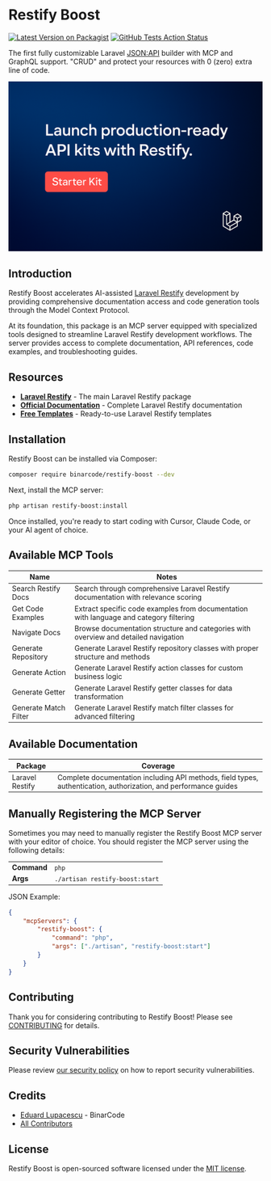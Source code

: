 # Restify Boost

[![Latest Version on Packagist](https://img.shields.io/packagist/v/binarcode/laravel-restify-boost.svg?style=flat-square)](https://packagist.org/packages/binarcode/restify-boost)
[![GitHub Tests Action Status](https://img.shields.io/github/actions/workflow/status/binarcode/restify-restify-boost/run-tests.yml?branch=main&label=tests&style=flat-square)](https://github.com/binarcode/restify-boost/actions?query=workflow%3Arun-tests+branch%3Amain)

The first fully customizable Laravel [JSON:API](https://jsonapi.org) builder with MCP and GraphQL support. "CRUD" and protect your resources with 0 (zero) extra line of code.

<div>
<a href="https://restifytemplates.com">
<img alt="Save weeks of API development" src="/src/Docs/starter-kit.png">
</a>
</div>

## Introduction

Restify Boost accelerates AI-assisted [Laravel Restify](https://github.com/binarcode/laravel-restify) development by providing comprehensive documentation access and code generation tools through the Model Context Protocol.

At its foundation, this package is an MCP server equipped with specialized tools designed to streamline Laravel Restify development workflows. The server provides access to complete documentation, API references, code examples, and troubleshooting guides.

## Resources

- **[Laravel Restify](https://github.com/binarcode/laravel-restify)** - The main Laravel Restify package
- **[Official Documentation](https://restify.binarcode.com)** - Complete Laravel Restify documentation
- **[Free Templates](https://restifytemplates.com)** - Ready-to-use Laravel Restify templates

## Installation

Restify Boost can be installed via Composer:

```bash
composer require binarcode/restify-boost --dev
```

Next, install the MCP server:

```bash
php artisan restify-boost:install
```

Once installed, you're ready to start coding with Cursor, Claude Code, or your AI agent of choice.

## Available MCP Tools

| Name                    | Notes                                                                                                      |
| ----------------------- |------------------------------------------------------------------------------------------------------------|
| Search Restify Docs     | Search through comprehensive Laravel Restify documentation with relevance scoring                          |
| Get Code Examples       | Extract specific code examples from documentation with language and category filtering                      |
| Navigate Docs           | Browse documentation structure and categories with overview and detailed navigation                        |
| Generate Repository     | Generate Laravel Restify repository classes with proper structure and methods                             |
| Generate Action         | Generate Laravel Restify action classes for custom business logic                                         |
| Generate Getter         | Generate Laravel Restify getter classes for data transformation                                           |
| Generate Match Filter   | Generate Laravel Restify match filter classes for advanced filtering                                      |

## Available Documentation

| Package | Coverage |
|---------|----------|
| Laravel Restify | Complete documentation including API methods, field types, authentication, authorization, and performance guides |

## Manually Registering the MCP Server

Sometimes you may need to manually register the Restify Boost MCP server with your editor of choice. You should register the MCP server using the following details:

<table>
<tr><td><strong>Command</strong></td><td><code>php</code></td></tr>
<tr><td><strong>Args</strong></td><td><code>./artisan restify-boost:start</code></td></tr>
</table>

JSON Example:

```json
{
    "mcpServers": {
        "restify-boost": {
            "command": "php",
            "args": ["./artisan", "restify-boost:start"]
        }
    }
}
```

## Contributing

Thank you for considering contributing to Restify Boost! Please see [CONTRIBUTING](CONTRIBUTING.md) for details.

## Security Vulnerabilities

Please review [our security policy](../../security/policy) on how to report security vulnerabilities.

## Credits

- [Eduard Lupacescu](https://github.com/binarcode) - BinarCode
- [All Contributors](../../contributors)

## License

Restify Boost is open-sourced software licensed under the [MIT license](LICENSE.md).
